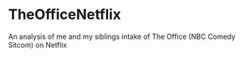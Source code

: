 # TheOfficeNetflix
An analysis of me and my siblings intake of The Office (NBC Comedy Sitcom) on Netflix
